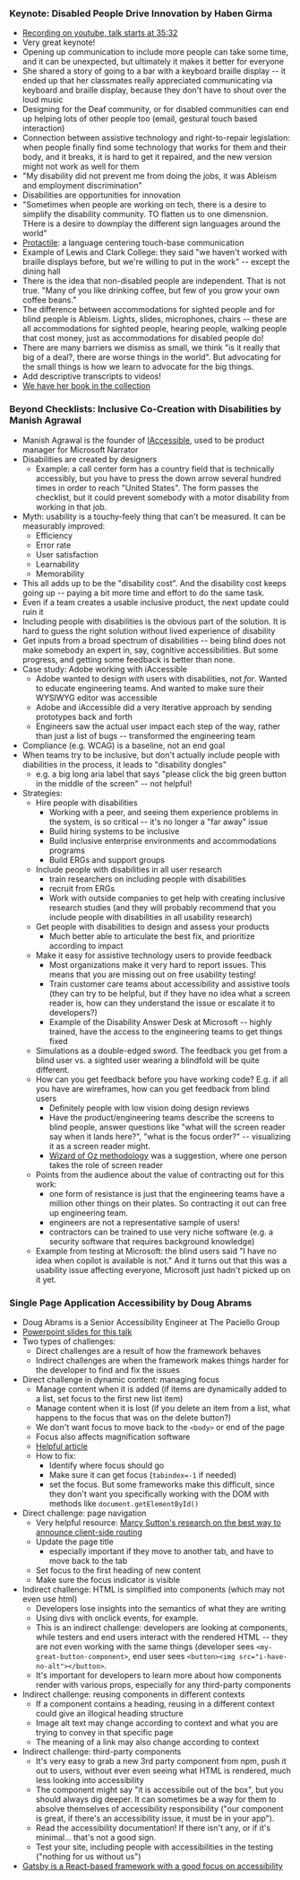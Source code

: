 ### Keynote: Disabled People Drive Innovation by Haben Girma

* [Recording on youtube, talk starts at 35:32](https://www.youtube.com/live/WW7erYVOej4?si=h5781GMrdL0B9mJD)
* Very great keynote!
* Opening up communication to include more people can take some time, and it can be unexpected, but ultimately it makes it better for everyone
* She shared a story of going to a bar with a keyboard braille display -- it ended up that her classmates really appreciated communicating via keyboard and braille display, because they don't have to shout over the loud music
* Designing for the Deaf community, or for disabled communities can end up helping lots of other people too (email, gestural touch based interaction)
* Connection between assistive technology and right-to-repair legislation: when people finally find some technology that works for them and their body, and it breaks, it is hard to get it repaired, and the new version might not work as well for them
* "My disability did not prevent me from doing the jobs, it was Ableism and employment discrimination"
* Disabilities are opportunities for innovation
* "Sometimes when people are working on tech, there is a desire to simplify the disability community.  TO flatten us to one dimensnion.  THere is a desire to downplay the different sign languages around the world"
* [Protactile](https://en.wikipedia.org/wiki/Protactile): a language centering touch-base communication
* Example of Lewis and Clark College: they said "we haven't worked with braille displays before, but we're willing to put in the work" -- except the dining hall
* There is the idea that non-disabled people are independent.  That is not true.  "Many of you like drinking coffee, but few of you grow your own coffee beans."
* The difference between accommodations for sighted people and for blind people is Ableism.  Lights, slides, microphones, chairs -- these are all accommodations for sighted people, hearing people, walking people that cost money, just as accommodations for disabled people do!
* There are many barriers we dismiss as small, we think "is it really that big of a deal?, there are worse things in the world".  But advocating for the small things is how we learn to advocate for the big things.
* Add descriptive transcripts to videos!
* [We have her book in the collection](https://catalog.princeton.edu/catalog/99115204113506421)

### Beyond Checklists: Inclusive Co-Creation with Disabilities by Manish Agrawal

* Manish Agrawal is the founder of [IAccessible](https://www.iaccessible.net/about-us), used to be product manager for Microsoft Narrator
* Disabilities are created by designers
  * Example: a call center form has a country field that is technically accessibly, but you have to press the down arrow several hundred times in order to reach "United States".  The form passes the checklist, but it could prevent somebody with a motor disability from working in that job.
* Myth: usability is a touchy-feely thing that can't be measured.  It can be measurably improved:
  * Efficiency
  * Error rate
  * User satisfaction
  * Learnability
  * Memorability
* This all adds up to be the "disability cost".  And the disability cost keeps going up -- paying a bit more time and effort to do the same task.
* Even if a team creates a usable inclusive product, the next update could ruin it
* Including people with disabilities is the obvious part of the solution.  It is hard to guess the right solution without lived experience of disability
* Get inputs from a broad spectrum of disabilities -- being blind does not make somebody an expert in, say, cognitive accessibilities.  But some progress, and getting some feedback is better than none.
* Case study: Adobe working with iAccessible
  * Adobe wanted to design *with* users with disabilities, not *for*.  Wanted to educate engineering teams.  And wanted to make sure their WYSIWYG editor was accessible
  * Adobe and iAccessible did a very iterative approach by sending prototypes back and forth
  * Engineers saw the actual user impact each step of the way, rather than just a list of bugs -- transformed the engineering team
* Compliance (e.g. WCAG) is a baseline, not an end goal
* When teams try to be inclusive, but don't actually include people with diabilities in the process, it leads to "disability dongles"
  * e.g. a big long aria label that says "please click the big green button in the middle of the screen" -- not helpful!
* Strategies:
  * Hire people with disabilities
    * Working with a peer, and seeing them experience problems in the system, is so critical -- it's no longer a "far away" issue
    * Build hiring systems to be inclusive
    * Build inclusive enterprise environments and accommodations programs
    * Build ERGs and support groups
  * Include people with disabilities in all user research
    * train researchers on including people with disabilities
    * recruit from ERGs
    * Work with outside companies to get help with creating inclusive research studies (and they will probably recommend that you include people with disabilities in all usability research)
  * Get people with disabilities to design and assess your products
    * Much better able to articulate the best fix, and prioritize according to impact
  * Make it easy for assistive technology users to provide feedback
    * Most organizations make it very hard to report issues.  This means that you are missing out on free usability testing!
    * Train customer care teams about accessibility and assistive tools (they can try to be helpful, but if they have no idea what a screen reader is, how can they understand the issue or escalate it to developers?)
    * Example of the Disability Answer Desk at Microsoft -- highly trained, have the access to the engineering teams to get things fixed
  * Simulations as a double-edged sword.  The feedback you get from a blind user vs. a sighted user wearing a blindfold will be quite different.
  * How can you get feedback before you have working code?  E.g. if all you have are wireframes, how can you get feedback from blind users
    * Definitely people with low vision doing design reviews
    * Have the product/engineering teams describe the screens to blind people, answer questions like "what will the screen reader say when it lands here?", "what is the focus order?" -- visualizing it as a screen reader might.
    * [Wizard of Oz methodology](https://www.nngroup.com/articles/wizard-of-oz/) was a suggestion, where one person takes the role of screen reader
  * Points from the audience about the value of contracting out for this work:
    * one form of resistance is just that the engineering teams have a million other things on their plates.  So contracting it out can free up engineering team.
    * engineers are not a representative sample of users!
    * contractors can be trained to use very niche software (e.g. a security software that requires background knowledge)
  * Example from testing at Microsoft: the blind users said "I have no idea when copilot is available is not."  And it turns out that this was a usability issue affecting everyone, Microsoft just hadn't picked up on it yet.
 
### Single Page Application Accessibility by Doug Abrams

* Doug Abrams is a Senior Accessibility Engineer at The Paciello Group
* [Powerpoint slides for this talk](https://visperoinc.sharepoint.com/:p:/s/TPGiPermalinks/EYgFJ8gxbLxNqil8KLYYgIUBXq_KUZ2Z0KR9LIPHR_J44w?e=a8rSx2&download=1)
* Two types of challenges:
  * Direct challenges are a result of how the framework behaves
  * Indirect challenges are when the framework makes things harder for the developer to find and fix the issues
* Direct challenge in dynamic content: managing focus
  * Manage content when it is added (if items are dynamically added to a list, set focus to the first new list item)
  * Manage content when it is lost (if you delete an item from a list, what happens to the focus that was on the delete button?)
  * We don't want focus to move back to the `<body>` or end of the page
  * Focus also affects magnification software
  * [Helpful article](https://www.tpgi.com/how-to-avoid-breaking-web-pages-for-keyboard-users/)
  * How to fix:
    * Identify where focus should go
    * Make sure it can get focus (`tabindex=-1` if needed)
    * set the focus.  But some frameworks make this difficult, since they don't want you specifically working with the DOM with methods like `document.getElementById()`
* Direct challenge: page navigation
  * Very helpful resource: [Marcy Sutton's research on the best way to announce client-side routing](https://www.gatsbyjs.com/blog/2019-07-11-user-testing-accessible-client-routing/)
  * Update the page title
    * especially important if they move to another tab, and have to move back to the tab
  * Set focus to the first heading of new content
  * Make sure the focus indicator is visible
* Indirect challenge: HTML is simplified into components (which may not even use html)
  * Developers lose insights into the semantics of what they are writing
  * Using divs with onclick events, for example.
  * This is an indirect challenge: developers are looking at components, while testers and end users interact with the rendered HTML -- they are not even working with the same things (developer sees `<my-great-button-component>`, end user sees `<button><img src="i-have-no-alt"></button>`.
  * It's important for developers to learn more about how components render with various props, especially for any third-party components
* Indirect challenge: reusing components in different contexts
  * If a component contains a heading, reusing in a different context could give an illogical heading structure
  * Image alt text may change according to context and what you are trying to convey in that specific page
  * The meaning of a link may also change according to context
* Indirect challenge: third-party components
  * It's very easy to grab a new 3rd party component from npm, push it out to users, without ever even seeing what HTML is rendered, much less looking into accessibility
  * The component might say "it is accessibile out of the box", but you should always dig deeper.  It can sometimes be a way for them to absolve themselves of accessibility responsibility ("our component is great, if there's an accessibility issue, it must be in your app").
  * Read the accessibility documentation!  If there isn't any, or if it's minimal... that's not a good sign.
  * Test your site, including people with accessibilities in the testing ("nothing for us without us")
* [Gatsby is a React-based framework with a good focus on accessibility](https://www.gatsbyjs.com/)
